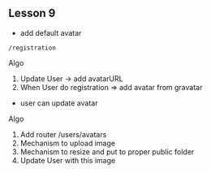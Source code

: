 ## Lesson 9

- add default avatar

``
/registration
``

Algo
1. Update User -> add avatarURL
2. When User do registration => add avatar from gravatar




- user can update avatar

Algo
1. Add router /users/avatars 
2. Mechanism to upload image
3. Mechanism to resize and put to proper public folder
4. Update User with this image
